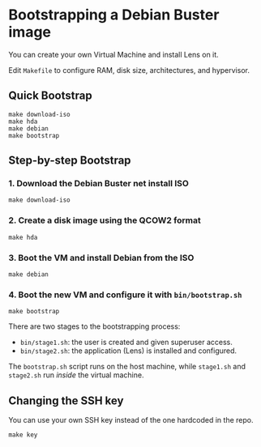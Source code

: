 # Bootstrapping a Debian Buster image

You can create your own Virtual Machine and install Lens on it.

Edit `Makefile` to configure RAM, disk size, architectures, and hypervisor.

## Quick Bootstrap

```
make download-iso
make hda
make debian
make bootstrap
```

## Step-by-step Bootstrap

### 1. Download the Debian Buster net install ISO

```
make download-iso
```

### 2. Create a disk image using the QCOW2 format

```
make hda
```

### 3. Boot the VM and install Debian from the ISO

```
make debian
```

### 4. Boot the new VM and configure it with `bin/bootstrap.sh`

```
make bootstrap
```

There are two stages to the bootstrapping process:

- `bin/stage1.sh`: the user is created and given superuser access.
- `bin/stage2.sh`: the application (Lens) is installed and configured.

The `bootstrap.sh` script runs on the host machine, while `stage1.sh` and `stage2.sh` run *inside* the virtual machine.

## Changing the SSH key

You can use your own SSH key instead of the one hardcoded in the repo.

```
make key
```
